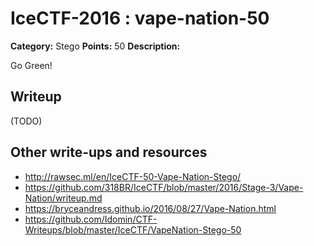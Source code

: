 # IceCTF-2016 : vape-nation-50

**Category:** Stego
**Points:** 50
**Description:**

Go Green!

## Writeup

(TODO)

## Other write-ups and resources

* http://rawsec.ml/en/IceCTF-50-Vape-Nation-Stego/
* https://github.com/318BR/IceCTF/blob/master/2016/Stage-3/Vape-Nation/writeup.md
* https://bryceandress.github.io/2016/08/27/Vape-Nation.html
* https://github.com/Idomin/CTF-Writeups/blob/master/IceCTF/VapeNation-Stego-50
